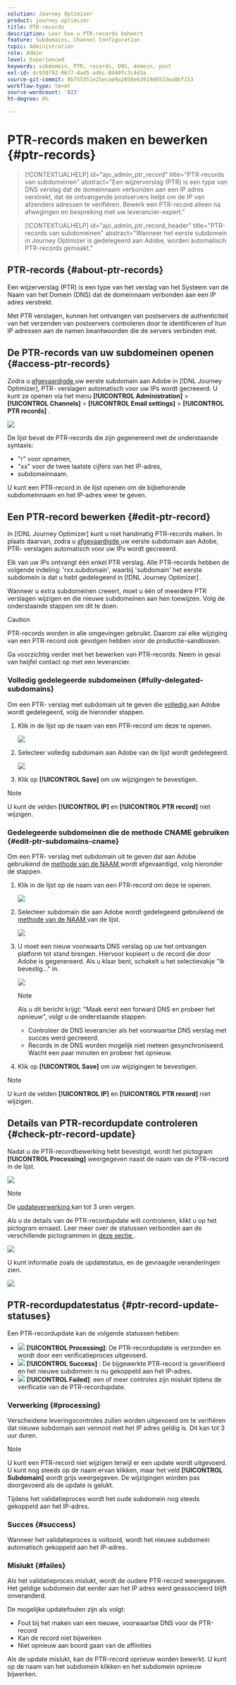 ```yaml
---
solution: Journey Optimizer
product: journey optimizer
title: PTR-records
description: Leer hoe u PTR-records beheert
feature: Subdomains, Channel Configuration
topic: Administration
role: Admin
level: Experienced
keywords: subdomein, PTR, records, DNS, domein, post
exl-id: 4c930792-0677-4ad5-a46c-8d40fc3c4d3a
source-git-commit: 8b755351e25ecae9a2058e63919d6512ea0bf153
workflow-type: tm+mt
source-wordcount: '823'
ht-degree: 0%

---
```


# PTR-records maken en bewerken {#ptr-records}

>[!CONTEXTUALHELP]
>id="ajo_admin_ptr_record"
>title="PTR-records van subdomeinen"
>abstract="Een wijzerverslag (PTR) is een type van DNS verslag dat de domeinnaam verbonden aan een IP adres verstrekt, dat de ontvangende postservers helpt om de IP van afzenders adressen te verifiëren. Bewerk een PTR-record alleen na afwegingen en bespreking met uw leverancier-expert."

>[!CONTEXTUALHELP]
>id="ajo_admin_ptr_record_header"
>title="PTR-records van subdomeinen"
>abstract="Wanneer het eerste subdomein in Journey Optimizer is gedelegeerd aan Adobe, worden automatisch PTR-records gemaakt."

## PTR-records {#about-ptr-records}

Een wijzerverslag (PTR) is een type van het verslag van het Systeem van de Naam van het Domein (DNS) dat de domeinnaam verbonden aan een IP adres verstrekt.

Met PTR verslagen, kunnen het ontvangen van postservers de authenticiteit van het verzenden van postservers controleren door te identificeren of hun IP adressen aan de namen beantwoorden die de servers verbinden met.

## De PTR-records van uw subdomeinen openen {#access-ptr-records}

Zodra u [ afgevaardigde ](delegate-subdomain.md) uw eerste subdomain aan Adobe in [!DNL Journey Optimizer], PTR- verslagen automatisch voor uw IPs wordt gecreeerd. U kunt ze openen via het menu **[!UICONTROL Administration]** > **[!UICONTROL Channels]** > **[!UICONTROL Email settings]** > **[!UICONTROL PTR records]** .

![](assets/ptr-records.png)

De lijst bevat de PTR-records die zijn gegenereerd met de onderstaande syntaxis:

* &quot;r&quot; voor opnamen,
* &quot;xx&quot; voor de twee laatste cijfers van het IP-adres,
* subdomeinnaam.

U kunt een PTR-record in de lijst openen om de bijbehorende subdomeinnaam en het IP-adres weer te geven.

## Een PTR-record bewerken {#edit-ptr-record}

In [!DNL Journey Optimizer] kunt u niet handmatig PTR-records maken. In plaats daarvan, zodra u [ afgevaardigde ](delegate-subdomain.md) uw eerste subdomain aan Adobe, PTR- verslagen automatisch voor uw IPs wordt gecreeerd.

Elk van uw IPs ontvangt één enkel PTR verslag. Alle PTR-records hebben de volgende indeling: &#39;rxx.subdomain&#39;, waarbij &#39;subdomain&#39; het eerste subdomein is dat u hebt gedelegeerd in [!DNL Journey Optimizer] .

Wanneer u extra subdomeinen creeert, moet u één of meerdere PTR verslagen wijzigen en die nieuwe subdomeinen aan hen toewijzen. Volg de onderstaande stappen om dit te doen.

>[!CAUTION]
>
>PTR-records worden in alle omgevingen gebruikt. Daarom zal elke wijziging van een PTR-record ook gevolgen hebben voor de productie-sandboxen.
>
>Ga voorzichtig verder met het bewerken van PTR-records. Neem in geval van twijfel contact op met een leverancier.

### Volledig gedelegeerde subdomeinen {#fully-delegated-subdomains}

Om een PTR- verslag met subdomain uit te geven die [ volledig ](delegate-subdomain.md#full-subdomain-delegation) aan Adobe wordt gedelegeerd, volg de hieronder stappen.

1. Klik in de lijst op de naam van een PTR-record om deze te openen.

   ![](assets/ptr-record-select.png)

1. Selecteer volledig subdomain [ ](delegate-subdomain.md#full-subdomain-delegation) aan Adobe van de lijst wordt gedelegeerd.

   ![](assets/ptr-record-subdomain.png)

1. Klik op **[!UICONTROL Save]** om uw wijzigingen te bevestigen.

>[!NOTE]
>
>U kunt de velden **[!UICONTROL IP]** en **[!UICONTROL PTR record]** niet wijzigen.

### Gedelegeerde subdomeinen die de methode CNAME gebruiken {#edit-ptr-subdomains-cname}

Om een PTR- verslag met subdomain uit te geven dat aan Adobe gebruikend de [ methode van de NAAM ](delegate-subdomain.md#cname-subdomain-setup) wordt afgevaardigd, volg hieronder de stappen.

1. Klik in de lijst op de naam van een PTR-record om deze te openen.

   ![](assets/ptr-record-select.png)

1. Selecteer subdomain die aan Adobe wordt gedelegeerd gebruikend de [ methode van de NAAM ](delegate-subdomain.md#cname-subdomain-setup) van de lijst.

   ![](assets/ptr-record-subdomain-cname.png)

1. U moet een nieuw voorwaarts DNS verslag op uw het ontvangen platform tot stand brengen. Hiervoor kopieert u de record die door Adobe is gegenereerd. Als u klaar bent, schakelt u het selectievakje &quot;Ik bevestig...&quot; in.

   ![](assets/ptr-record-subdomain-confirm.png)

   >[!NOTE]
   >
   >Als u dit bericht krijgt: &quot;Maak eerst een forward DNS en probeer het opnieuw&quot;, volgt u de onderstaande stappen:
   >   * Controleer de DNS leverancier als het voorwaartse DNS verslag met succes werd gecreeerd.
   >   * Records in de DNS worden mogelijk niet meteen gesynchroniseerd. Wacht een paar minuten en probeer het opnieuw.

1. Klik op **[!UICONTROL Save]** om uw wijzigingen te bevestigen.

>[!NOTE]
>
>U kunt de velden **[!UICONTROL IP]** en **[!UICONTROL PTR record]** niet wijzigen.

## Details van PTR-recordupdate controleren {#check-ptr-record-update}

Nadat u de PTR-recordbewerking hebt bevestigd, wordt het pictogram **[!UICONTROL Processing]** weergegeven naast de naam van de PTR-record in de lijst.

![](assets/ptr-record-updating.png)

>[!NOTE]
>
>De [ updateverwerking ](#processing) kan tot 3 uren vergen.

Als u de details van de PTR-recordupdate wilt controleren, klikt u op het pictogram ernaast. Leer meer over de statussen verbonden aan de verschillende pictogrammen in [ deze sectie ](#ptr-record-update-statuses).

![](assets/ptr-record-recent-update.png)

U kunt informatie zoals de updatestatus, en de gevraagde veranderingen zien.

![](assets/ptr-record-updates.png)

## PTR-recordupdatestatus {#ptr-record-update-statuses}

Een PTR-recordupdate kan de volgende statussen hebben:

* ![](assets/do-not-localize/ptr-record-processing.png) **[!UICONTROL Processing]**: De PTR-recordupdate is verzonden en wordt door een verificatieproces uitgevoerd.
* ![](assets/do-not-localize/ptr-record-success.png) **[!UICONTROL Success]** : De bijgewerkte PTR-record is geverifieerd en het nieuwe subdomein is nu gekoppeld aan het IP-adres.
* ![](assets/do-not-localize/ptr-record-failed.png) **[!UICONTROL Failed]**: een of meer controles zijn mislukt tijdens de verificatie van de PTR-recordupdate.

### Verwerking {#processing}

Verscheidene leveringscontroles zullen worden uitgevoerd om te verifiëren dat nieuwe subdomain aan vennoot met het IP adres geldig is. Dit kan tot 3 uur duren.

>[!NOTE]
>
>U kunt een PTR-record niet wijzigen terwijl er een update wordt uitgevoerd. U kunt nog steeds op de naam ervan klikken, maar het veld **[!UICONTROL Subdomain]** wordt grijs weergegeven. De wijzigingen worden pas doorgevoerd als de update is gelukt.

Tijdens het validatieproces wordt het oude subdomein nog steeds gekoppeld aan het IP-adres.

### Succes {#success}

Wanneer het validatieproces is voltooid, wordt het nieuwe subdomein automatisch gekoppeld aan het IP-adres.

### Mislukt {#failes}

Als het validatieproces mislukt, wordt de oudere PTR-record weergegeven. Het geldige subdomein dat eerder aan het IP adres werd geassocieerd blijft onveranderd.

De mogelijke updatefouten zijn als volgt:
* Fout bij het maken van een nieuwe, voorwaartse DNS voor de PTR-record
* Kan de record niet bijwerken
* Niet opnieuw aan boord gaan van de affinities

Als de update mislukt, kan de PTR-record opnieuw worden bewerkt. U kunt op de naam van het subdomein klikken en het subdomein opnieuw bijwerken.
